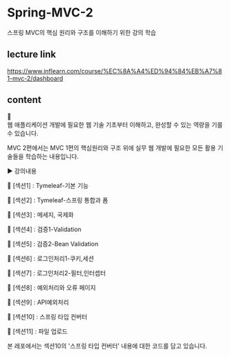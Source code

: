 # Spring-MVC-2
스프링 MVC의 핵심 원리와 구조를 이해하기 위한 강의 학습
## lecture link
https://www.inflearn.com/course/%EC%8A%A4%ED%94%84%EB%A7%81-mvc-2/dashboard
## content
:triangular_flag_on_post:	
웹 애플리케이션 개발에 필요한 웹 기술 기초부터 이해하고, 완성할 수 있는 역량을 기를 수 있습니다.

MVC 2편에서는 MVC 1편의 핵심원리와 구조 위에 실무 웹 개발에 필요한 모든 활용 기술들을 학습하는 내용입니다. 

:arrow_forward: 강의내용

:red_circle: [섹션1] : Tymeleaf-기본 기능

:red_circle: [섹션2] : Tymeleaf-스프링 통합과 폼

:red_circle: [섹션3] : 메세지, 국제화

:red_circle: [섹션4] : 검증1-Validation

:red_circle: [섹션5] : 검증2-Bean Validation

:red_circle: [섹션6] : 로그인처리1-쿠키,세션

:red_circle: [섹션7] : 로그인처리2-필터,인터셉터

:red_circle: [섹션8] : 예외처리와 오류 페이지

:red_circle: [섹션9] : API예외처리

:red_circle: [섹션10] : 스프링 타입 컨버터

:red_circle: [섹션11] : 파일 업로드

본 레포에서는 섹션10의 '스프링 타입 컨버터' 내용에 대한 코드를 담고 있습니다.

